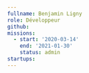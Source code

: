```yaml
---
fullname: Benjamin Ligny
role: Développeur
github: 
missions:
  - start: '2020-03-14'
    end: '2021-01-30'
    status: admin 
startups:
---
```

